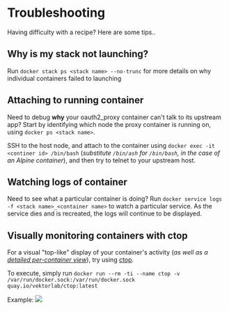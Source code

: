 # Troubleshooting

Having difficulty with a recipe? Here are some tips..

## Why is my stack not launching?

Run ```docker stack ps <stack name> --no-trunc``` for more details on why individual containers failed to launching

## Attaching to running container

Need to debug **why** your oauth2_proxy container can't talk to its upstream app? Start by identifying which node the proxy container is running on, using ```docker ps <stack name>```.

SSH to the host node, and attach to the container using ```docker exec -it <continer id> /bin/bash``` (_substitute ```/bin/ash``` for ```/bin/bash```, in the case of an Alpine container_), and then try to telnet to your upstream host.

## Watching logs of container

Need to see what a particular container is doing? Run ```docker service logs -f <stack name>_<container name>``` to watch a particular service. As the service dies and is recreated, the logs will continue to be displayed.

## Visually monitoring containers with ctop

For a visual "top-like" display of your container's activity (_as well as a [detailed per-container view](https://github.com/bcicen/ctop/blob/master/_docs/single.md)_), try using [ctop](https://github.com/bcicen/ctop).

To execute, simply run `docker run --rm -ti --name ctop -v /var/run/docker.sock:/var/run/docker.sock quay.io/vektorlab/ctop:latest`

Example:
![](https://github.com/bcicen/ctop/raw/master/_docs/img/grid.gif)